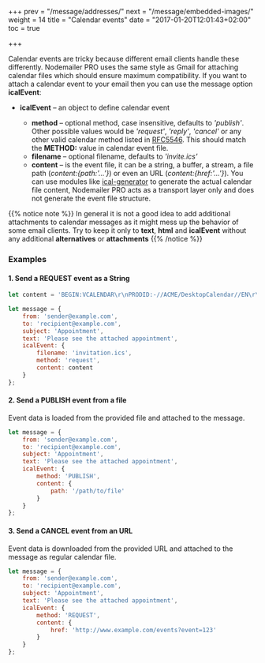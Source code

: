 +++
prev = "/message/addresses/"
next = "/message/embedded-images/"
weight = 14
title = "Calendar events"
date = "2017-01-20T12:01:43+02:00"
toc = true

+++

Calendar events are tricky because different email clients handle these differently. Nodemailer PRO uses the same style as Gmail for attaching calendar files which should ensure maximum compatibility. If you want to attach a calendar event to your email then you can use the message option **icalEvent**:

- **icalEvent** – an object to define calendar event

  - **method** – optional method, case insensitive, defaults to *'publish'*. Other possible values would be *'request'*, *'reply'*, *'cancel'* or any other valid calendar method listed in [RFC5546](https://tools.ietf.org/html/rfc5546#section-1.4). This should match the **METHOD:** value in calendar event file.
  - **filename** – optional filename, defaults to *'invite.ics'*
  - **content** – is the event file, it can be a string, a buffer, a stream, a file path (*content:{path:'...'}*) or even an URL (*content:{href:'...'}*). You can use modules like [ical-generator](https://www.npmjs.com/package/ical-generator) to generate the actual calendar file content, Nodemailer PRO acts as a transport layer only and does not generate the event file structure.

{{% notice note %}}
In general it is not a good idea to add additional attachments to calendar messages as it might mess up the behavior of some email clients. Try to keep it only to **text**, **html** and **icalEvent** without any additional **alternatives** or **attachments**
{{% /notice %}}

### Examples

#### 1\. Send a REQUEST event as a String

```javascript
let content = 'BEGIN:VCALENDAR\r\nPRODID:-//ACME/DesktopCalendar//EN\r\nMETHOD:REQUEST\r\n...';

let message = {
    from: 'sender@example.com',
    to: 'recipient@example.com',
    subject: 'Appointment',
    text: 'Please see the attached appointment',
    icalEvent: {
        filename: 'invitation.ics',
        method: 'request',
        content: content
    }
};
```

#### 2\. Send a PUBLISH event from a file

Event data is loaded from the provided file and attached to the message.

```javascript
let message = {
    from: 'sender@example.com',
    to: 'recipient@example.com',
    subject: 'Appointment',
    text: 'Please see the attached appointment',
    icalEvent: {
        method: 'PUBLISH',
        content: {
            path: '/path/to/file'
        }
    }
};
```

#### 3\. Send a CANCEL event from an URL

Event data is downloaded from the provided URL and attached to the message as regular calendar file.

```javascript
let message = {
    from: 'sender@example.com',
    to: 'recipient@example.com',
    subject: 'Appointment',
    text: 'Please see the attached appointment',
    icalEvent: {
        method: 'REQUEST',
        content: {
            href: 'http://www.example.com/events?event=123'
        }
    }
};
```
